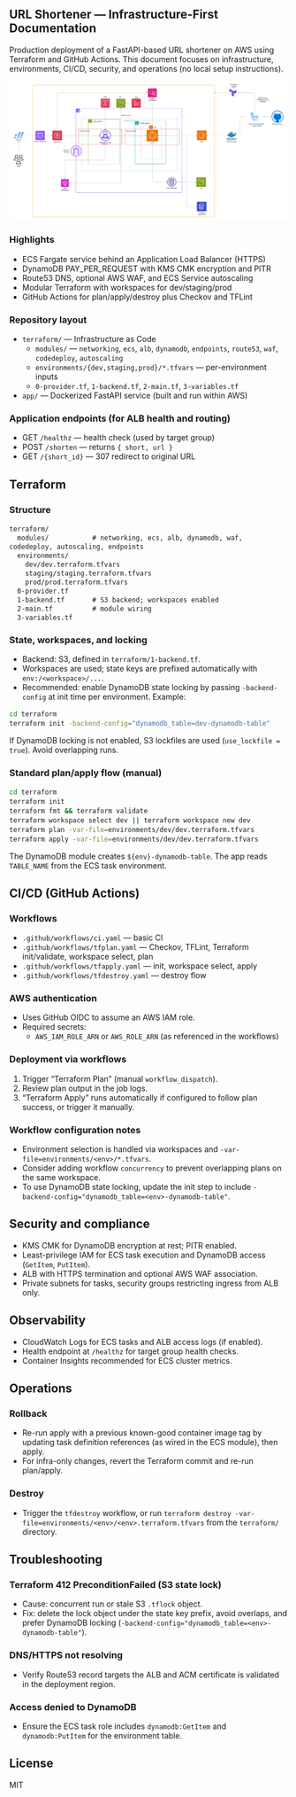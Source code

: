 ## URL Shortener — Infrastructure-First Documentation

Production deployment of a FastAPI-based URL shortener on AWS using Terraform and GitHub Actions. This document focuses on infrastructure, environments, CI/CD, security, and operations (no local setup instructions).

![Architecture](images/architecture-diagram.png)

### Highlights

- ECS Fargate service behind an Application Load Balancer (HTTPS)
- DynamoDB PAY_PER_REQUEST with KMS CMK encryption and PITR
- Route53 DNS, optional AWS WAF, and ECS Service autoscaling
- Modular Terraform with workspaces for dev/staging/prod
- GitHub Actions for plan/apply/destroy plus Checkov and TFLint

### Repository layout

- `terraform/` — Infrastructure as Code
  - `modules/` — `networking`, `ecs`, `alb`, `dynamodb`, `endpoints`, `route53`, `waf`, `codedeploy`, `autoscaling`
  - `environments/{dev,staging,prod}/*.tfvars` — per-environment inputs
  - `0-provider.tf`, `1-backend.tf`, `2-main.tf`, `3-variables.tf`
- `app/` — Dockerized FastAPI service (built and run within AWS)

### Application endpoints (for ALB health and routing)

- GET `/healthz` — health check (used by target group)
- POST `/shorten` — returns `{ short, url }`
- GET `/{short_id}` — 307 redirect to original URL

## Terraform

### Structure

```
terraform/
  modules/           # networking, ecs, alb, dynamodb, waf, codedeploy, autoscaling, endpoints
  environments/
    dev/dev.terraform.tfvars
    staging/staging.terraform.tfvars
    prod/prod.terraform.tfvars
  0-provider.tf
  1-backend.tf       # S3 backend; workspaces enabled
  2-main.tf          # module wiring
  3-variables.tf
```

### State, workspaces, and locking

- Backend: S3, defined in `terraform/1-backend.tf`.
- Workspaces are used; state keys are prefixed automatically with `env:/<workspace>/...`.
- Recommended: enable DynamoDB state locking by passing `-backend-config` at init time per environment. Example:

```bash
cd terraform
terraform init -backend-config="dynamodb_table=dev-dynamodb-table"
```

If DynamoDB locking is not enabled, S3 lockfiles are used (`use_lockfile = true`). Avoid overlapping runs.

### Standard plan/apply flow (manual)

```bash
cd terraform
terraform init
terraform fmt && terraform validate
terraform workspace select dev || terraform workspace new dev
terraform plan -var-file=environments/dev/dev.terraform.tfvars
terraform apply -var-file=environments/dev/dev.terraform.tfvars
```

The DynamoDB module creates `${env}-dynamodb-table`. The app reads `TABLE_NAME` from the ECS task environment.

## CI/CD (GitHub Actions)

### Workflows

- `.github/workflows/ci.yaml` — basic CI
- `.github/workflows/tfplan.yaml` — Checkov, TFLint, Terraform init/validate, workspace select, plan
- `.github/workflows/tfapply.yaml` — init, workspace select, apply
- `.github/workflows/tfdestroy.yaml` — destroy flow

### AWS authentication

- Uses GitHub OIDC to assume an AWS IAM role.
- Required secrets:
  - `AWS_IAM_ROLE_ARN` or `AWS_ROLE_ARN` (as referenced in the workflows)

### Deployment via workflows

1. Trigger “Terraform Plan” (manual `workflow_dispatch`).
2. Review plan output in the job logs.
3. “Terraform Apply” runs automatically if configured to follow plan success, or trigger it manually.

### Workflow configuration notes

- Environment selection is handled via workspaces and `-var-file=environments/<env>/*.tfvars`.
- Consider adding workflow `concurrency` to prevent overlapping plans on the same workspace.
- To use DynamoDB state locking, update the init step to include `-backend-config="dynamodb_table=<env>-dynamodb-table"`.

## Security and compliance

- KMS CMK for DynamoDB encryption at rest; PITR enabled.
- Least-privilege IAM for ECS task execution and DynamoDB access (`GetItem`, `PutItem`).
- ALB with HTTPS termination and optional AWS WAF association.
- Private subnets for tasks, security groups restricting ingress from ALB only.

## Observability

- CloudWatch Logs for ECS tasks and ALB access logs (if enabled).
- Health endpoint at `/healthz` for target group health checks.
- Container Insights recommended for ECS cluster metrics.

## Operations

### Rollback

- Re-run apply with a previous known-good container image tag by updating task definition references (as wired in the ECS module), then apply.
- For infra-only changes, revert the Terraform commit and re-run plan/apply.

### Destroy

- Trigger the `tfdestroy` workflow, or run `terraform destroy -var-file=environments/<env>/<env>.terraform.tfvars` from the `terraform/` directory.

## Troubleshooting

### Terraform 412 PreconditionFailed (S3 state lock)

- Cause: concurrent run or stale S3 `.tflock` object.
- Fix: delete the lock object under the state key prefix, avoid overlaps, and prefer DynamoDB locking (`-backend-config="dynamodb_table=<env>-dynamodb-table"`).

### DNS/HTTPS not resolving

- Verify Route53 record targets the ALB and ACM certificate is validated in the deployment region.

### Access denied to DynamoDB

- Ensure the ECS task role includes `dynamodb:GetItem` and `dynamodb:PutItem` for the environment table.

## License

MIT
